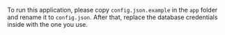 To run this application, please copy `config.json.example` in the `app` folder and rename it to `config.json`. After that, replace the database credentials inside with the one you use.
